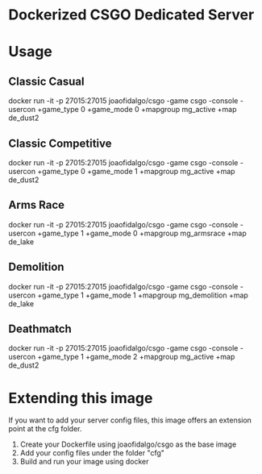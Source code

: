 # Dockerized CSGO Dedicated Server

# Usage
## Classic Casual
 docker run -it -p 27015:27015 joaofidalgo/csgo -game csgo -console -usercon +game_type 0 +game_mode 0 +mapgroup mg_active +map de_dust2

## Classic Competitive
 docker run -it -p 27015:27015 joaofidalgo/csgo -game csgo -console -usercon +game_type 0 +game_mode 1 +mapgroup mg_active +map de_dust2

## Arms Race
 docker run -it -p 27015:27015 joaofidalgo/csgo -game csgo -console -usercon +game_type 1 +game_mode 0 +mapgroup mg_armsrace +map de_lake

## Demolition
 docker run -it -p 27015:27015 joaofidalgo/csgo -game csgo -console -usercon +game_type 1 +game_mode 1 +mapgroup mg_demolition +map de_lake

## Deathmatch
 docker run -it -p 27015:27015 joaofidalgo/csgo -game csgo -console -usercon +game_type 1 +game_mode 2 +mapgroup mg_active +map de_dust2

# Extending this image
 If you want to add your server config files, this image offers an extension point at the cfg folder.

 1. Create your Dockerfile using joaofidalgo/csgo as the base image
 2. Add your config files under the folder "cfg"
 3. Build and run your image using docker

